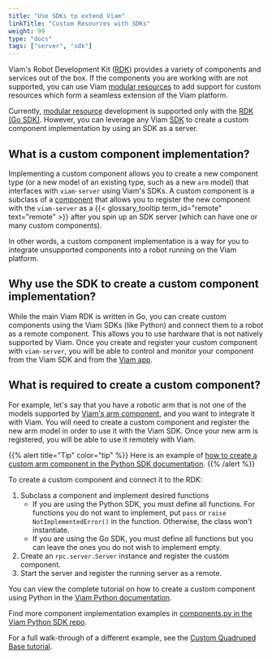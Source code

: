```yaml
---
title: "Use SDKs to extend Viam"
linkTitle: "Custom Resources with SDKs"
weight: 99
type: "docs"
tags: ["server", "sdk"]
---
```


Viam's Robot Development Kit ([RDK](/internals/rdk/)) provides a variety of components and services out of the box.
If the components you are working with are not supported, you can use Viam [modular resources](/program/extend/) to add support for custom resources which form a seamless extension of the Viam platform.

Currently, [modular resource](/program/extend/) development is supported only with the [RDK (Go SDK)](https://pkg.go.dev/go.viam.com/rdk).
However, you can leverage any Viam [SDK](/program/extend/sdk-as-server) to create a custom component implementation by using an SDK as a server.

## What is a custom component implementation?

Implementing a custom component allows you to create a new component type (or a new model of an existing type, such as a new `arm` model) that interfaces with `viam-server` using Viam's SDKs.
A custom component is a subclass of a [component](https://python.viam.dev/autoapi/viam/components/component_base/index.html#module-viam.components.component_base) that allows you to register the new component with the `viam-server` as a {{< glossary_tooltip term_id="remote" text="remote" >}} after you spin up an SDK server (which can have one or many custom components).

In other words, a custom component implementation is a way for you to integrate unsupported components into a robot running on the Viam platform.

## Why use the SDK to create a custom component implementation?

While the main Viam RDK is written in Go, you can create custom components using the Viam SDKs (like Python) and connect them to a robot as a remote component.
This allows you to use hardware that is not natively supported by Viam.
Once you create and register your custom component with `viam-server`, you will be able to control and monitor your component from the Viam SDK and from the [Viam app](https://app.viam.com/).

## What is required to create a custom component?

For example, let's say that you have a robotic arm that is not one of the models supported by [Viam's arm component](/components/arm/), and you want to integrate it with Viam.
You will need to create a custom component and register the new arm model in order to use it with the Viam SDK.
Once your new arm is registered, you will be able to use it remotely with Viam.

{{% alert title="Tip" color="tip" %}}
Here is an example of [how to create a custom arm component in the Python SDK documentation](https://python.viam.dev/examples/example.html#subclass-a-component).
{{% /alert %}}

To create a custom component and connect it to the RDK:

1. Subclass a component and implement desired functions
    - If you are using the Python SDK, you must define all functions.
      For functions you do not want to implement, put `pass` or `raise NotImplementedError()` in the function.
    Otherwise, the class won't instantiate.
    - If you are using the Go SDK, you must define all functions but you can leave the ones you do not wish to implement empty.
2. Create an `rpc.server.Server` instance and register the custom component.
3. Start the server and register the running server as a remote.

You can view the complete tutorial on how to create a custom component using Python in the [Viam Python documentation](https://python.viam.dev/examples/example.html#create-custom-components).

Find more component implementation examples in [<file>components.py</file> in the Viam Python SDK repo](https://github.com/viamrobotics/viam-python-sdk/blob/main/examples/server/v1/components.py).

For a full walk-through of a different example, see the [Custom Quadruped Base tutorial](/tutorials/custom/custom-base-dog/).
